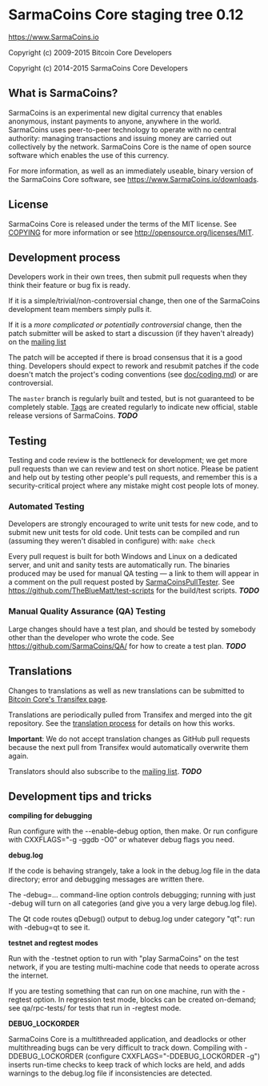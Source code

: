 SarmaCoins Core staging tree 0.12
===============================

https://www.SarmaCoins.io

Copyright (c) 2009-2015 Bitcoin Core Developers

Copyright (c) 2014-2015 SarmaCoins Core Developers


What is SarmaCoins?
----------------

SarmaCoins is an experimental new digital currency that enables anonymous, instant
payments to anyone, anywhere in the world. SarmaCoins uses peer-to-peer technology
to operate with no central authority: managing transactions and issuing money
are carried out collectively by the network. SarmaCoins Core is the name of open
source software which enables the use of this currency.

For more information, as well as an immediately useable, binary version of
the SarmaCoins Core software, see https://www.SarmaCoins.io/downloads.


License
-------

SarmaCoins Core is released under the terms of the MIT license. See [COPYING](COPYING) for more
information or see http://opensource.org/licenses/MIT.

Development process
-------------------

Developers work in their own trees, then submit pull requests when they think
their feature or bug fix is ready.

If it is a simple/trivial/non-controversial change, then one of the SarmaCoins
development team members simply pulls it.

If it is a *more complicated or potentially controversial* change, then the patch
submitter will be asked to start a discussion (if they haven't already) on the
[mailing list](https://lists.linuxfoundation.org/mailman/listinfo/bitcoin-dev)

The patch will be accepted if there is broad consensus that it is a good thing.
Developers should expect to rework and resubmit patches if the code doesn't
match the project's coding conventions (see [doc/coding.md](doc/coding.md)) or are
controversial.

The `master` branch is regularly built and tested, but is not guaranteed to be
completely stable. [Tags](https://github.com/inkvisit/sarmacoins/tags) are created
regularly to indicate new official, stable release versions of SarmaCoins. ***TODO***

Testing
-------

Testing and code review is the bottleneck for development; we get more pull
requests than we can review and test on short notice. Please be patient and help out by testing
other people's pull requests, and remember this is a security-critical project where any mistake might cost people
lots of money.

### Automated Testing

Developers are strongly encouraged to write unit tests for new code, and to
submit new unit tests for old code. Unit tests can be compiled and run (assuming they weren't disabled in configure) with: `make check`

Every pull request is built for both Windows and Linux on a dedicated server,
and unit and sanity tests are automatically run. The binaries produced may be
used for manual QA testing — a link to them will appear in a comment on the
pull request posted by [SarmaCoinsPullTester](https://github.com/SarmaCoins/PullTester). See https://github.com/TheBlueMatt/test-scripts
for the build/test scripts. ***TODO***

### Manual Quality Assurance (QA) Testing

Large changes should have a test plan, and should be tested by somebody other
than the developer who wrote the code.
See https://github.com/SarmaCoins/QA/ for how to create a test plan. ***TODO***

Translations
------------

Changes to translations as well as new translations can be submitted to
[Bitcoin Core's Transifex page](https://www.transifex.com/projects/p/SarmaCoins/).

Translations are periodically pulled from Transifex and merged into the git repository. See the
[translation process](doc/translation_process.md) for details on how this works.

**Important**: We do not accept translation changes as GitHub pull requests because the next
pull from Transifex would automatically overwrite them again.

Translators should also subscribe to the [mailing list](https://groups.google.com/forum/#!forum/SarmaCoins-translators). ***TODO***

Development tips and tricks
---------------------------

**compiling for debugging**

Run configure with the --enable-debug option, then make. Or run configure with
CXXFLAGS="-g -ggdb -O0" or whatever debug flags you need.

**debug.log**

If the code is behaving strangely, take a look in the debug.log file in the data directory;
error and debugging messages are written there.

The -debug=... command-line option controls debugging; running with just -debug will turn
on all categories (and give you a very large debug.log file).

The Qt code routes qDebug() output to debug.log under category "qt": run with -debug=qt
to see it.

**testnet and regtest modes**

Run with the -testnet option to run with "play SarmaCoins" on the test network, if you
are testing multi-machine code that needs to operate across the internet.

If you are testing something that can run on one machine, run with the -regtest option.
In regression test mode, blocks can be created on-demand; see qa/rpc-tests/ for tests
that run in -regtest mode.

**DEBUG_LOCKORDER**

SarmaCoins Core is a multithreaded application, and deadlocks or other multithreading bugs
can be very difficult to track down. Compiling with -DDEBUG_LOCKORDER (configure
CXXFLAGS="-DDEBUG_LOCKORDER -g") inserts run-time checks to keep track of which locks
are held, and adds warnings to the debug.log file if inconsistencies are detected.
